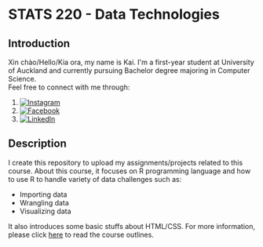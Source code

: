 # STATS 220 - Data Technologies
## Introduction 
Xin chào/Hello/Kia ora, my name is Kai. I'm a first-year student at University of Auckland and currently pursuing Bachelor degree majoring in Computer Science.
<br>
Feel free to connect with me through:
1. [![Instagram](https://img.shields.io/badge/Instagram-%23E4405F.svg?style=for-the-badge&logo=Instagram&logoColor=white)](https://www.instagram.com/thinhng05/)
2. [![Facebook](https://img.shields.io/badge/Facebook-%231877F2.svg?style=for-the-badge&logo=Facebook&logoColor=white)](https://www.facebook.com/thinhnguyen.05)
3. [![LinkedIn](https://img.shields.io/badge/linkedin-%230077B5.svg?style=for-the-badge&logo=linkedin&logoColor=white)](https://www.linkedin.com/in/kai-dct-nguyen/)
## Description
I create this repository to upload my assignments/projects related to this course. About this course, it focuses on R programming language and how to use R to handle variety
of data challenges such as:
* Importing data
* Wrangling data
* Visualizing data
<!-- -->
It also introduces some basic stuffs about HTML/CSS. For more information, please click [here](https://courseoutline.auckland.ac.nz/dco/course/STATS/220/1213) to read the course outlines.

